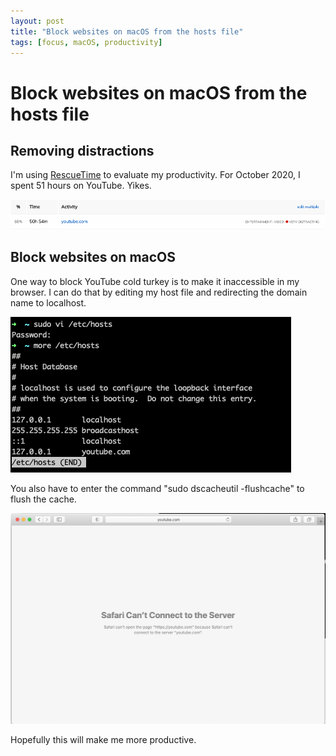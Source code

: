 ```yaml
---
layout: post
title: "Block websites on macOS from the hosts file"
tags: [focus, macOS, productivity]
---
```


# Block websites on macOS from the hosts file

## Removing distractions

I'm using [RescueTime](https://www.rescuetime.com/rp/caritos) to evaluate my productivity. For October 2020, I spent 51 hours on YouTube.  Yikes.  

![Screen Shot 2020-11-09 at 9.09.11 AM](../assets/2020-11-09-block-websites-on-macOS-from-the-hosts-file/Screen%20Shot%202020-11-09%20at%209.09.11%20AM.png)

## Block websites on macOS

One way to block YouTube cold turkey is to make it inaccessible in my browser.  I can do that by editing my host file and redirecting the domain name to localhost.

![Screen Shot 2020-11-09 at 9.16.37 AM](../assets/2020-11-09-block-websites-on-macOS-from-the-hosts-file/Screen%20Shot%202020-11-09%20at%209.16.37%20AM.png)

You also have to enter the command "sudo dscacheutil -flushcache" to flush the cache.

![Screen Shot 2020-11-09 at 9.19.45 AM](../assets/2020-11-09-block-websites-on-macOS-from-the-hosts-file/Screen%20Shot%202020-11-09%20at%209.19.45%20AM.png)

Hopefully this will make me more productive.

